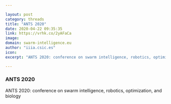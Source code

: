 ```yaml
---

layout: post
category: threads
title: "ANTS 2020"
date: 2020-04-22 09:35:35
link: https://vrhk.co/2yAFaCa
image: 
domain: swarm-intelligence.eu
author: "iiia.csic.es"
icon: 
excerpt: "ANTS 2020: conference on swarm intelligence, robotics, optimization, and biology"

---
```


### ANTS 2020

ANTS 2020: conference on swarm intelligence, robotics, optimization, and biology